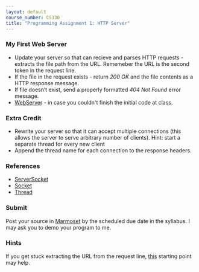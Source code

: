 ```yaml
---
layout: default
course_number: CS330
title: "Programming Assignment 1: HTTP Server"
---
```


### My First Web Server 
- Update your server so that can recieve and parses HTTP requests - extracts the file path from the URL. Rememeber the URL is the second token in the request line.   
- If the file in the request exists - return _200 OK_ and the file contents as a HTTP response message.
- If file doesn’t exist, send a properly formatted _404 Not Found_ error message.
- [WebServer](WebServer.java) - in case you couldn't finish the initial code at class.

### Extra Credit 
- Rewrite your server so that it can accept multiple connections (this allows the server to serve arbitrary number of clients). 
Hint: start a separate thread for every new client
- Append the thread name for each connection to the response headers.  

### References 
- [ServerSocket](https://docs.oracle.com/javase/8/docs/api/java/net/ServerSocket.html)
- [Socket](https://docs.oracle.com/javase/8/docs/api/java/net/Socket.html)
- [Thread](https://docs.oracle.com/javase/8/docs/api/java/lang/Thread.html)

### Submit 

Post your source in [Marmoset](https://cs.ycp.edu/marmoset) by the scheduled due date in the syllabus. I may ask you to demo your program to me.

### Hints
If you get stuck extracting the URL from the request line, [this]() starting point may help.

